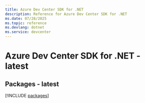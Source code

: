 ```yaml
---
title: Azure Dev Center SDK for .NET
description: Reference for Azure Dev Center SDK for .NET
ms.date: 07/28/2025
ms.topic: reference
ms.devlang: dotnet
ms.service: devcenter
---
```

# Azure Dev Center SDK for .NET - latest
## Packages - latest
[!INCLUDE [packages](dev-center-index.md)]